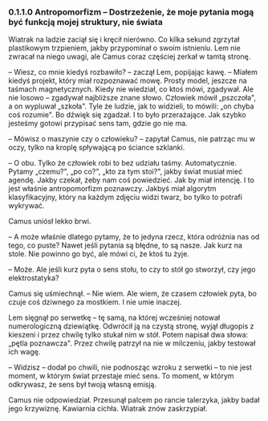 ### 0.1.1.0 Antropomorfizm – Dostrzeżenie, że moje pytania mogą być funkcją mojej struktury, nie świata

Wiatrak na ladzie zaciął się i kręcił nierówno. Co kilka sekund zgrzytał plastikowym trzpieniem, jakby przypominał o swoim istnieniu. Lem nie zwracał na niego uwagi, ale Camus coraz częściej zerkał w tamtą stronę.

– Wiesz, co mnie kiedyś rozbawiło? – zaczął Lem, popijając kawę. – Miałem kiedyś projekt, który miał rozpoznawać mowę. Prosty model, jeszcze na taśmach magnetycznych. Kiedy nie wiedział, co ktoś mówi, zgadywał. Ale nie losowo – zgadywał najbliższe znane słowo. Człowiek mówił „pszczoła", a on wypluwał „szkoła". Tyle że ludzie, jak to widzieli, to mówili: „on chyba coś rozumie". Bo dźwięk się zgadzał. I to było przerażające. Jak szybko jesteśmy gotowi przypisać sens tam, gdzie go nie ma.

– Mówisz o maszynie czy o człowieku? – zapytał Camus, nie patrząc mu w oczy, tylko na kroplę spływającą po ściance szklanki.

– O obu. Tylko że człowiek robi to bez udziału taśmy. Automatycznie. Pytamy „czemu?", „po co?", „kto za tym stoi?", jakby świat musiał mieć agendę. Jakby czekał, żeby nam coś powiedzieć. Jak by miał intencję. I to jest właśnie antropomorfizm poznawczy. Jakbyś miał algorytm klasyfikacyjny, który na każdym zdjęciu widzi twarz, bo tylko to potrafi wykrywać.

Camus uniósł lekko brwi.

– A może właśnie dlatego pytamy, że to jedyna rzecz, która odróżnia nas od tego, co puste? Nawet jeśli pytania są błędne, to są nasze. Jak kurz na stole. Nie powinno go być, ale mówi ci, że ktoś tu żyje.

– Może. Ale jeśli kurz pyta o sens stołu, to czy to stół go stworzył, czy jego elektrostatyka?

Camus się uśmiechnął. – Nie wiem. Ale wiem, że czasem człowiek pyta, bo czuje coś dziwnego za mostkiem. I nie umie inaczej.

Lem sięgnął po serwetkę – tę samą, na której wcześniej notował numerologiczną dziewiątkę. Odwrócił ją na czystą stronę, wyjął długopis z kieszeni i przez chwilę tylko stukał nim w stół. Potem napisał dwa słowa: „pętla poznawcza". Przez chwilę patrzył na nie w milczeniu, jakby testował ich wagę.

– Widzisz – dodał po chwili, nie podnosząc wzroku z serwetki – to nie jest moment, w którym świat przestaje mieć sens. To moment, w którym odkrywasz, że sens był twoją własną emisją.

Camus nie odpowiedział. Przesunął palcem po rancie talerzyka, jakby badał jego krzywiznę. Kawiarnia cichła. Wiatrak znów zaskrzypiał.
